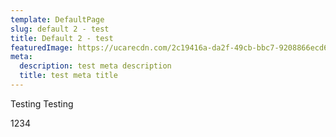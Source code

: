 ```yaml
---
template: DefaultPage
slug: default 2 - test
title: Default 2 - test
featuredImage: https://ucarecdn.com/2c19416a-da2f-49cb-bbc7-9208866ecd63/
meta:
  description: test meta description
  title: test meta title
---
```

Testing Testing 

1234